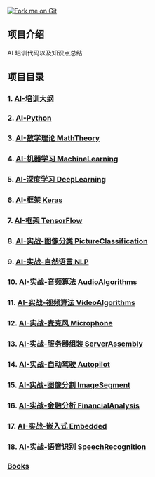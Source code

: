 [![Fork me on Git](https://gitee.com/Ai-Train/Ai-Train/widgets/widget_6.svg)](https://github.com/JerrryLiu/AI-Trains)

## 项目介绍
AI 培训代码以及知识点总结

## 项目目录
### 1. [AI-培训大纲](https://github.com/JerrryLiu/AI-Trains/tree/master/AI-%E5%9F%B9%E8%AE%AD%E5%A4%A7%E7%BA%B2)
### 2. [AI-Python](https://github.com/JerrryLiu/AI-Trains/tree/master/Python)
### 3. [AI-数学理论 MathTheory](https://github.com/JerrryLiu/AI-Trains/tree/master/MathTheory)
### 4. [AI-机器学习 MachineLearning](https://github.com/JerrryLiu/AI-Trains/tree/master/MachineLearning)
### 5. [AI-深度学习 DeepLearning](https://github.com/JerrryLiu/AI-Trains/tree/master/DeepLearning)
### 6. [AI-框架 Keras](https://github.com/JerrryLiu/AI-Trains/tree/master/Keras-Train)
### 7. [AI-框架 TensorFlow](https://github.com/JerrryLiu/AI-Trains/tree/master/Tensorflow)
### 8. [AI-实战-图像分类 PictureClassification](https://github.com/JerrryLiu/AI-Trains/tree/master/PictureClassification)
### 9. [AI-实战-自然语言 NLP](https://github.com/JerrryLiu/AI-Trains/tree/master/NLP)
### 10. [AI-实战-音频算法 AudioAlgorithms](https://github.com/JerrryLiu/AI-Trains/tree/master/AudioAlgorithms)
### 11. [AI-实战-视频算法 VideoAlgorithms](https://github.com/JerrryLiu/AI-Trains/tree/master/VideoAlgorithms)
### 12. [AI-实战-麦克风 Microphone](https://github.com/JerrryLiu/AI-Trains/tree/master/Microphone)
### 13. [AI-实战-服务器组装 ServerAssembly](https://github.com/JerrryLiu/AI-Trains/tree/master/ServerAssembly)
### 14. [AI-实战-自动驾驶 Autopilot](https://github.com/JerrryLiu/AI-Trains/tree/master/Autopilot)
### 15. [AI-实战-图像分割 ImageSegment](https://github.com/JerrryLiu/AI-Trains/tree/master/ImageSegment)
### 16. [AI-实战-金融分析 FinancialAnalysis](https://github.com/JerrryLiu/AI-Trains/tree/master/FinancialAnalysis)
### 17. [AI-实战-嵌入式 Embedded](https://github.com/JerrryLiu/AI-Trains/tree/master/Embedded)
### 18. [AI-实战-语音识别 SpeechRecognition](https://github.com/JerrryLiu/AI-Trains/tree/master/SpeechRecognition)
### [Books](https://github.com/JerrryLiu/AI-Trains/tree/master/Books)